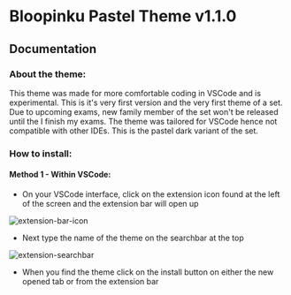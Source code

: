 # Bloopinku Pastel Theme v1.1.0
## Documentation
### About the theme:

This theme was made for more comfortable coding in VSCode and is experimental. This is it's very first version and the very first theme of a set.
Due to upcoming exams, new family member of the set won't be released until the I finish my exams. 
The theme was tailored for VSCode hence not compatible with other IDEs.
This is the pastel dark variant of the set.

### How to install:
#### Method 1 - Within VSCode:

* On your VSCode interface, click on the extension icon found at the left of the screen and the extension bar will open up
<img src="https://i.ibb.co/HCzjr2Y/extension-bar-icon.png" alt="extension-bar-icon" border="0">

* Next type the name of the theme on the searchbar at the top
<img src="https://i.ibb.co/yY38qVG/extension-searchbar.png" alt="extension-searchbar" border="0">

* When you find the theme click on the install button on either the new opened tab or from the extension bar
